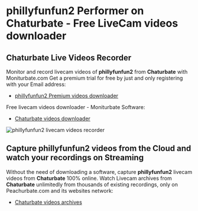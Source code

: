 # phillyfunfun2 Performer on Chaturbate - Free LiveCam videos downloader

## Chaturbate Live Videos Recorder

Monitor and record livecam videos of **phillyfunfun2** from **Chaturbate** with Moniturbate.com
Get a premium trial for free by just and only registering with your Email address:
* [phillyfunfun2 Premium videos downloader](https://moniturbate.com/request-demo-licence-key.html)

Free livecam videos downloader - Moniturbate Software:
* [Chaturbate videos downloader](https://moniturbate.com/moniturbate-download-software.html)

![phillyfunfun2 livecam videos recorder](https://peachurnet.com/templates/moniturbate-software.png)


## Capture phillyfunfun2 videos from the Cloud and watch your recordings on Streaming

Without the need of downloading a software, capture **phillyfunfun2** livecam videos from **Chaturbate** 100% online.
Watch Livecam archives from **Chaturbate** unlimitedly from thousands of existing recordings, only on Peachurbate.com and its websites network:
* [Chaturbate videos archives](https://peachurnet.com/)